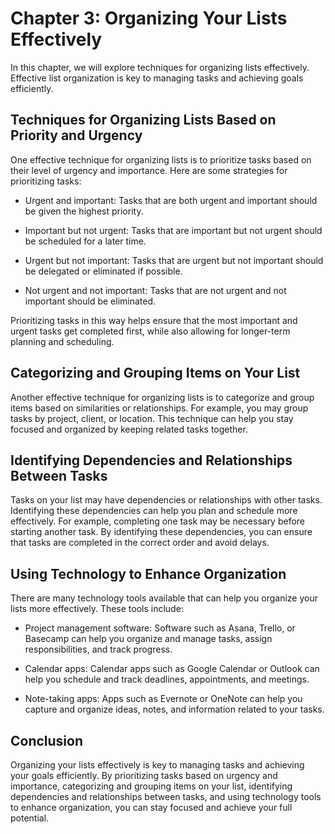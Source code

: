 Chapter 3: Organizing Your Lists Effectively
============================================

In this chapter, we will explore techniques for organizing lists effectively. Effective list organization is key to managing tasks and achieving goals efficiently.

Techniques for Organizing Lists Based on Priority and Urgency
-------------------------------------------------------------

One effective technique for organizing lists is to prioritize tasks based on their level of urgency and importance. Here are some strategies for prioritizing tasks:

* Urgent and important: Tasks that are both urgent and important should be given the highest priority.

* Important but not urgent: Tasks that are important but not urgent should be scheduled for a later time.

* Urgent but not important: Tasks that are urgent but not important should be delegated or eliminated if possible.

* Not urgent and not important: Tasks that are not urgent and not important should be eliminated.

Prioritizing tasks in this way helps ensure that the most important and urgent tasks get completed first, while also allowing for longer-term planning and scheduling.

Categorizing and Grouping Items on Your List
--------------------------------------------

Another effective technique for organizing lists is to categorize and group items based on similarities or relationships. For example, you may group tasks by project, client, or location. This technique can help you stay focused and organized by keeping related tasks together.

Identifying Dependencies and Relationships Between Tasks
--------------------------------------------------------

Tasks on your list may have dependencies or relationships with other tasks. Identifying these dependencies can help you plan and schedule more effectively. For example, completing one task may be necessary before starting another task. By identifying these dependencies, you can ensure that tasks are completed in the correct order and avoid delays.

Using Technology to Enhance Organization
----------------------------------------

There are many technology tools available that can help you organize your lists more effectively. These tools include:

* Project management software: Software such as Asana, Trello, or Basecamp can help you organize and manage tasks, assign responsibilities, and track progress.

* Calendar apps: Calendar apps such as Google Calendar or Outlook can help you schedule and track deadlines, appointments, and meetings.

* Note-taking apps: Apps such as Evernote or OneNote can help you capture and organize ideas, notes, and information related to your tasks.

Conclusion
----------

Organizing your lists effectively is key to managing tasks and achieving your goals efficiently. By prioritizing tasks based on urgency and importance, categorizing and grouping items on your list, identifying dependencies and relationships between tasks, and using technology tools to enhance organization, you can stay focused and achieve your full potential.
